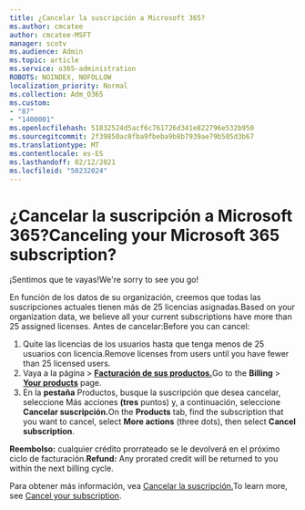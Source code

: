 ```yaml
---
title: ¿Cancelar la suscripción a Microsoft 365?
ms.author: cmcatee
author: cmcatee-MSFT
manager: scotv
ms.audience: Admin
ms.topic: article
ms.service: o365-administration
ROBOTS: NOINDEX, NOFOLLOW
localization_priority: Normal
ms.collection: Adm_O365
ms.custom:
- "87"
- "1400001"
ms.openlocfilehash: 51832524d5acf6c761726d341e822796e532b950
ms.sourcegitcommit: 2f39850ac0fba9fbeba9b8b7939ae79b505d3b67
ms.translationtype: MT
ms.contentlocale: es-ES
ms.lasthandoff: 02/12/2021
ms.locfileid: "50232024"
---
```

# <a name="canceling-your-microsoft-365-subscription"></a><span data-ttu-id="a52a9-102">¿Cancelar la suscripción a Microsoft 365?</span><span class="sxs-lookup"><span data-stu-id="a52a9-102">Canceling your Microsoft 365 subscription?</span></span>

<span data-ttu-id="a52a9-103">¡Sentimos que te vayas!</span><span class="sxs-lookup"><span data-stu-id="a52a9-103">We're sorry to see you go!</span></span>
  
<span data-ttu-id="a52a9-104">En función de los datos de su organización, creemos que todas las suscripciones actuales tienen más de 25 licencias asignadas.</span><span class="sxs-lookup"><span data-stu-id="a52a9-104">Based on your organization data, we believe all your current subscriptions have more than 25 assigned licenses.</span></span> <span data-ttu-id="a52a9-105">Antes de cancelar:</span><span class="sxs-lookup"><span data-stu-id="a52a9-105">Before you can cancel:</span></span>

1. <span data-ttu-id="a52a9-106">Quite las licencias de los usuarios hasta que tenga menos de 25 usuarios con licencia.</span><span class="sxs-lookup"><span data-stu-id="a52a9-106">Remove licenses from users until you have fewer than 25 licensed users.</span></span>
2. <span data-ttu-id="a52a9-107">Vaya a  la página \> **[Facturación de sus productos.](https://go.microsoft.com/fwlink/p/?linkid=842054)**</span><span class="sxs-lookup"><span data-stu-id="a52a9-107">Go to the **Billing** \> **[Your products](https://go.microsoft.com/fwlink/p/?linkid=842054)** page.</span></span>
3. <span data-ttu-id="a52a9-108">En la **pestaña** Productos, busque la suscripción que desea cancelar, seleccione Más acciones **(tres** puntos) y, a continuación, seleccione **Cancelar suscripción.**</span><span class="sxs-lookup"><span data-stu-id="a52a9-108">On the **Products** tab, find the subscription that you want to cancel, select **More actions** (three dots), then select **Cancel subscription**.</span></span>

<span data-ttu-id="a52a9-109">**Reembolso:** cualquier crédito prorrateado se le devolverá en el próximo ciclo de facturación.</span><span class="sxs-lookup"><span data-stu-id="a52a9-109">**Refund:** Any prorated credit will be returned to you within the next billing cycle.</span></span>

<span data-ttu-id="a52a9-110">Para obtener más información, vea [Cancelar la suscripción.](https://docs.microsoft.com/microsoft-365/commerce/subscriptions/cancel-your-subscription)</span><span class="sxs-lookup"><span data-stu-id="a52a9-110">To learn more, see [Cancel your subscription](https://docs.microsoft.com/microsoft-365/commerce/subscriptions/cancel-your-subscription).</span></span>